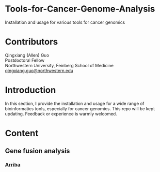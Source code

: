 # Tools-for-Cancer-Genome-Analysis
Installation and usage for various tools for cancer genomics

# Contributors
Qingxiang (Allen) Guo  
Postdoctoral Fellow  
Northwestern University, Feinberg School of Medicine
qingxiang.guo@northwestern.edu

# Introduction
In this section, I provide the installation and usage for a wide range of bioinformatics tools, especially for cancer genomics. This repo will be kept updating. Feedback or experience is warmly welcomed.

# Content
## Gene fusion analysis
### [Arriba](/content/arriba.md)

